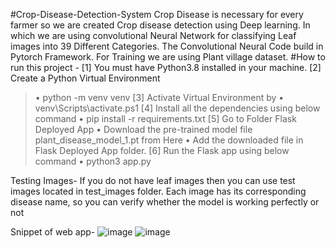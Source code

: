 #Crop-Disease-Detection-System
Crop Disease is necessary for every farmer so we are created Crop disease detection using Deep learning. In which we are using convolutional Neural Network for classifying Leaf images into 39 Different Categories. The Convolutional Neural Code build in Pytorch Framework. For Training we are using Plant village dataset.
#How to run this project - 
[1] You must have Python3.8 installed in your machine.
[2] Create a Python Virtual Environment
>•	python -m venv venv
[3] Activate Virtual Environment by
>•	venv\Scripts\activate.ps1
[4] Install all the dependencies using below command
>•	pip install -r requirements.txt
[5] Go to Folder Flask Deployed App
•	Download the pre-trained model file plant_disease_model_1.pt from Here
•	Add the downloaded file in Flask Deployed App folder.
 [6] Run the Flask app using below command 
•	python3 app.py

Testing Images-
If you do not have leaf images then you can use test images located in test_images folder.
Each image has its corresponding disease name, so you can verify whether the model is working perfectly or not



Snippet of web app-
![image](https://github.com/falgunirawat13/Crop-Disease-Prediction-System/assets/115785063/3169cbed-e1ad-4f60-96b2-5c99e4f59fc5)
![image](https://github.com/falgunirawat13/Crop-Disease-Prediction-System/assets/115785063/ea0374cb-6823-4fcf-bbc4-72d7910d0086)
